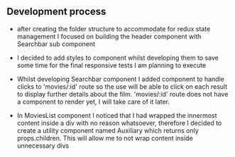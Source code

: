 ## Development process

- after creating the folder structure to accommodate for redux state management I focused on building the header component with Searchbar sub component

- I decided to add styles to component whilst developing them to save some time for the final responsive tests I am planning to execute

- Whilst developing Searchbar component I added <Link> component to handle clicks to 'movies/:id' route so the use will be able to click on each result to display further details about the film. 'movies/:id' route does not have a component to render yet, I will take care of it later.

- In MoviesList component I noticed that I had wrapped the innermost content inside a div with no reason whatsoever, therefore I decided to create a utility component named Auxiliary which returns only props.children. This will allow me to not wrap content inside unnecessary divs